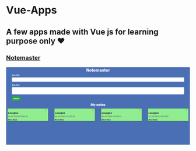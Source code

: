 # Vue-Apps
## A few apps made with Vue js for learning purpose only :heart:

### [Notemaster](https://github.com/Rafik-Belkadi/Vue-Apps/tree/master/Applications/NoteMaster)
![alt text](https://github.com/Rafik-Belkadi/Vue-Apps/blob/master/Applications/Screenshots/Notemaster.png)
